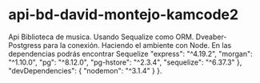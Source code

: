 # api-bd-david-montejo-kamcode2
Api Biblioteca de musica. Usando Sequalize como ORM. Dveaber- Postgress para la conexión. Haciendo el ambiente con Node. En las dependencias podrás encontrar Sequelize  "express": "^4.19.2",     "morgan": "^1.10.0",     "pg": "^8.12.0",     "pg-hstore": "^2.3.4",     "sequelize": "^6.37.3"   },   "devDependencies": {     "nodemon": "^3.1.4"   } }.
